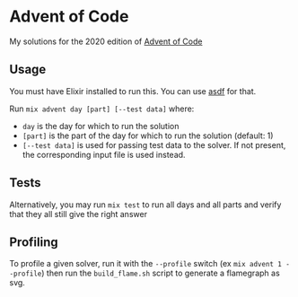 # Advent of Code
My solutions for the 2020 edition of [Advent of Code](https://adventofcode.com/)

## Usage
You must have Elixir installed to run this. You can use [asdf](https://asdf-vm.com) for that.

Run `mix advent day [part] [--test data]` where:
* `day` is the day for which to run the solution
* `[part]` is the part of the day for which to run the solution (default: 1)
* `[--test data]` is used for passing test data to the solver. If not present, the corresponding input file is used instead.

## Tests
Alternatively, you may run `mix test` to run all days and all parts and verify that they all still give the right answer

## Profiling
To profile a given solver, run it with the `--profile` switch (ex `mix advent 1 --profile`) then run the `build_flame.sh` script to generate a flamegraph as svg.
